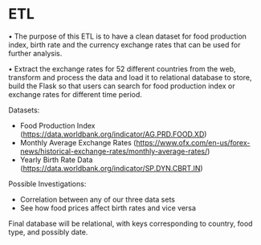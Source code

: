 # ETL

•	The purpose of this ETL is to have a clean dataset for food production index, birth rate and the currency exchange rates that can be used for further analysis.

•	Extract the exchange rates for 52 different countries from the web, transform and process the data and load it to relational database to store, build the Flask so that users can search for food production index or exchange rates for different time period.

Datasets:
- Food Production Index (https://data.worldbank.org/indicator/AG.PRD.FOOD.XD)
- Monthly Average Exchange Rates (https://www.ofx.com/en-us/forex-news/historical-exchange-rates/monthly-average-rates/)
- Yearly Birth Rate Data (https://data.worldbank.org/indicator/SP.DYN.CBRT.IN)

Possible Investigations:
- Correlation between any of our three data sets
- See how food prices affect birth rates and vice versa

Final database will be relational, with keys corresponding to country, food type, and possibly date.
